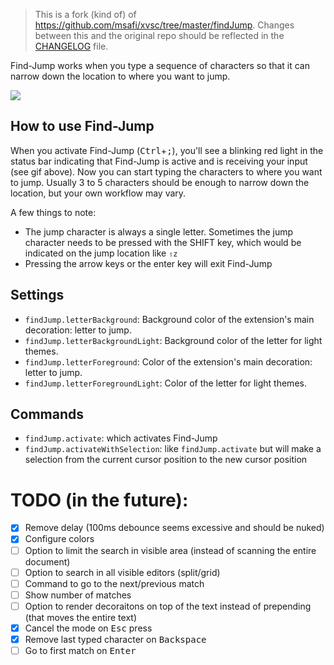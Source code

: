 > This is a fork (kind of) of https://github.com/msafi/xvsc/tree/master/findJump. Changes between this and the original repo should be reflected in the [CHANGELOG](https://github.com/usernamehw/vscode-find-jump/blob/master/CHANGELOG.md) file.

Find-Jump works when you type a sequence of characters so that it can narrow down the location to where you want to jump.

<!-- ![](https://raw.githubusercontent.com/usernamehw/vscode-find-jump/master/img/demo.gif) -->
![](https://raw.githubusercontent.com/msafi/xvsc/master/findJump/demoFiles/demo.gif)

## How to use Find-Jump

When you activate Find-Jump (<kbd>Ctrl</kbd>+<kbd>;</kbd>), you'll see a blinking red light in the status bar indicating that Find-Jump is active and is receiving your input (see gif above). Now you can start typing the characters to where you want to jump. Usually 3 to 5 characters should be enough to narrow down the location, but your own workflow may vary.

A few things to note:

* The jump character is always a single letter. Sometimes the jump character needs to be pressed with the SHIFT key, which would be indicated on the jump location like `⇧z`
* Pressing the arrow keys or the enter key will exit Find-Jump

## Settings

- `findJump.letterBackground`: Background color of the extension's main decoration: letter to jump.
- `findJump.letterBackgroundLight`: Background color of the letter for light themes.
- `findJump.letterForeground`: Color of the extension's main decoration: letter to jump.
- `findJump.letterForegroundLight`: Color of the letter for light themes.

## Commands

- `findJump.activate`: which activates Find-Jump
- `findJump.activateWithSelection`: like `findJump.activate` but will make a selection from the current cursor position to the new cursor position

# TODO (in the future):

- [x] Remove delay (100ms debounce seems excessive and should be nuked)
- [x] Configure colors
- [ ] Option to limit the search in visible area (instead of scanning the entire document)
- [ ] Option to search in all visible editors (split/grid)
- [ ] Command to go to the next/previous match
- [ ] Show number of matches
- [ ] Option to render decoraitons on top of the text instead of prepending (that moves the entire text)
- [x] Cancel the mode on <kbd>Esc</kbd> press
- [x] Remove last typed character on <kbd>Backspace</kbd>
- [ ] Go to first match on <kbd>Enter</kbd>